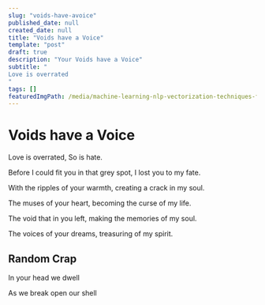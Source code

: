 ```yaml
---
slug: "voids-have-avoice"
published_date: null
created_date: null
title: "Voids have a Voice"
template: "post"
draft: true
description: "Your Voids have a Voice"
subtitle: "
Love is overrated
"
tags: []
featuredImgPath: /media/machine-learning-nlp-vectorization-techniques-featured.png
---
```

# Voids have a Voice

Love is overrated, So is hate.

Before I could fit you in that grey spot, I lost you to my fate.

With the ripples of your warmth, creating a crack in my soul.

The muses of your heart, becoming the curse of my life.

The void that in you left, making the memories of my soul.

The voices of your dreams, treasuring of my spirit.

## Random Crap

In your head we dwell

As we break open our shell


